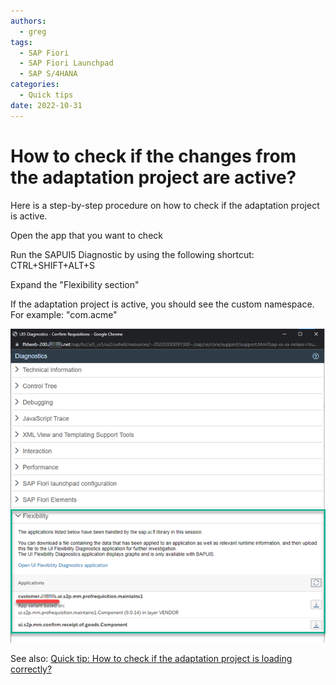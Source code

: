 ```yaml
---
authors:
  - greg
tags:
  - SAP Fiori
  - SAP Fiori Launchpad
  - SAP S/4HANA
categories:
  - Quick tips
date: 2022-10-31
---
```


# How to check if the changes from the adaptation project are active?

Here is a step-by-step procedure on how to check if the adaptation project is active.

<!-- more -->

Open the app that you want to check

Run the SAPUI5 Diagnostic by using the following shortcut: CTRL+SHIFT+ALT+S

Expand the "Flexibility section"

If the adaptation project is active, you should see the custom namespace. For example: "com.acme"

[![Diagnostic tool screen shot](R0004/diag-tool.png)](R0004/diag-tool.png)

See also: [Quick tip: How to check if the adaptation project is loading correctly?](0003-adaptation-loading.md)
